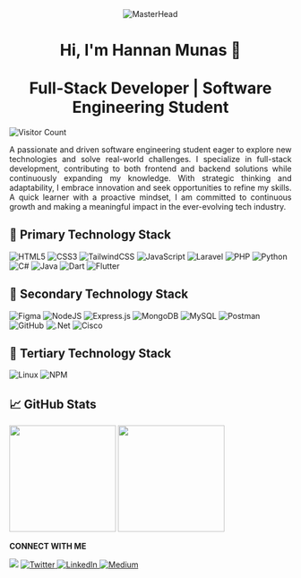 <div align="center">
    <img src="https://github.com/HannanLK/HannanLK/blob/8b3b887f65635acc58d4eaf70afbf8d85f38a0ef/Gif%20Video.gif" alt="MasterHead" />
</div>

<h1 align="center" >Hi, I'm Hannan Munas 👋 <br><br> Full-Stack Developer | Software Engineering Student </h1>

![Visitor Count](https://visitor-badge.laobi.icu/badge?page_id=hannanlk.hannanlk)

<p align="justify">A passionate and driven software engineering student eager to explore new technologies and solve real-world challenges. I specialize in full-stack development, contributing to both frontend and backend solutions while continuously expanding my knowledge. With strategic thinking and adaptability, I embrace innovation and seek opportunities to refine my skills. A quick learner with a proactive mindset, I am committed to continuous growth and making a meaningful impact in the ever-evolving tech industry. </p>

## 🥇 Primary Technology Stack
![HTML5](https://img.shields.io/badge/HTML5-E34F26?style=for-the-badge&logo=html5&logoColor=white)
![CSS3](https://img.shields.io/badge/CSS3-1572B6?style=for-the-badge&logo=css3&logoColor=white)
![TailwindCSS](https://img.shields.io/badge/TailwindCSS-06B6D4?style=for-the-badge&logo=tailwindcss&logoColor=white)
![JavaScript](https://img.shields.io/badge/JavaScript-F7DF1E?style=for-the-badge&logo=javascript&logoColor=black)
![Laravel](https://img.shields.io/badge/Laravel-FF2D20?style=for-the-badge&logo=laravel&logoColor=white)
![PHP](https://img.shields.io/badge/PHP-777BB4?style=for-the-badge&logo=php&logoColor=white)
![Python](https://img.shields.io/badge/Python-3776AB?style=for-the-badge&logo=python&logoColor=white)
![C#](https://img.shields.io/badge/C%23-239120?style=for-the-badge&logo=csharp&logoColor=white)
![Java](https://img.shields.io/badge/Java-007396?style=for-the-badge&logo=java&logoColor=white)
![Dart](https://img.shields.io/badge/Dart-0175C2?style=for-the-badge&logo=dart&logoColor=white)
![Flutter](https://img.shields.io/badge/Flutter-02569B?style=for-the-badge&logo=flutter&logoColor=white)

## 🥈 Secondary Technology Stack
![Figma](https://img.shields.io/badge/Figma-F24E1E?style=for-the-badge&logo=figma&logoColor=white)
![NodeJS](https://img.shields.io/badge/Node.js-339933?style=for-the-badge&logo=nodedotjs&logoColor=white)
![Express.js](https://img.shields.io/badge/Express.js-000000?style=for-the-badge&logo=express&logoColor=white)
![MongoDB](https://img.shields.io/badge/MongoDB-47A248?style=for-the-badge&logo=mongodb&logoColor=white)
![MySQL](https://img.shields.io/badge/MySQL-4479A1?style=for-the-badge&logo=mysql&logoColor=white)
![Postman](https://img.shields.io/badge/Postman-FF6C37?style=for-the-badge&logo=postman&logoColor=white)
![GitHub](https://img.shields.io/badge/GitHub-181717?style=for-the-badge&logo=github&logoColor=white)
![.Net](https://img.shields.io/badge/.NET-512BD4?style=for-the-badge&logo=dotnet&logoColor=white)
![Cisco](https://img.shields.io/badge/Cisco-1BA0D7?style=for-the-badge&logo=cisco&logoColor=white)

## 🥉 Tertiary Technology Stack
![Linux](https://img.shields.io/badge/Linux-FCC624?style=for-the-badge&logo=linux&logoColor=black)
![NPM](https://img.shields.io/badge/NPM-%23CB3837.svg?style=for-the-badge&logo=npm&logoColor=white)

## 📈 GitHub Stats
<div align="left">
    <img height="190em" src="https://github-readme-stats.vercel.app/api?username=hannanlk&show_icons=true&theme=radical&include_all_commits=true&count_private=true"/>
    <img height="190em" src="https://github-readme-stats.vercel.app/api/top-langs/?username=hannanlk&layout=compact&theme=radical"/>
</div>

<p><strong>CONNECT WITH ME</strong></p>

<p>
<a href="mailto:hannanmunas76@gmail.com"><img src="https://img.shields.io/badge/Gmail-D14836?style=for-the-badge&logo=gmail&logoColor=white"/></a>
<a href="https://x.com/hannanmunas">
<img src="https://img.shields.io/badge/Twitter-000000.svg?style=for-the-badge&logo=X&logoColor=white" alt="Twitter">
</a>
<a href="https://lk.linkedin.com/in/hannanlk">
<img src="https://img.shields.io/badge/LinkedIn-%230077B5.svg?&style=for-the-badge&logo=linkedin&logoColor=white" alt="LinkedIn">
</a>
<a href="https://medium.com/@hannanlk">
<img src="https://img.shields.io/badge/Medium-000000?style=for-the-badge&logo=medium&logoColor=white" alt="Medium">
</a>
</p>

<!--
**HannanLK/HannanLK** is a ✨ _special_ ✨ repository because its `README.md` (this file) appears on your GitHub profile.

Here are some ideas to get you started:

- 🔭 I’m currently working on ...
- 🌱 I’m currently learning ...
- 👯 I’m looking to collaborate on ...
- 🤔 I’m looking for help with ...
- 💬 Ask me about ...
- 📫 How to reach me: ...
- 😄 Pronouns: ...
- ⚡ Fun fact: ...
-->
